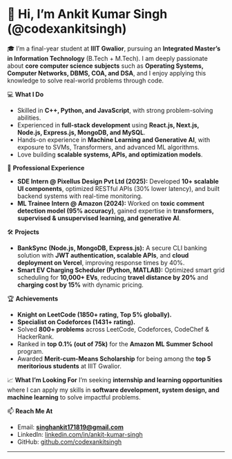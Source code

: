 # 👋 Hi, I’m Ankit Kumar Singh (@codexankitsingh)

🎓 I’m a final-year student at **IIIT Gwalior**, pursuing an **Integrated Master’s in Information Technology** (B.Tech + M.Tech). I am deeply passionate about **core computer science subjects** such as **Operating Systems, Computer Networks, DBMS, COA, and DSA**, and I enjoy applying this knowledge to solve real-world problems through code.

💻 **What I Do**

* Skilled in **C++, Python, and JavaScript**, with strong problem-solving abilities.
* Experienced in **full-stack development** using **React.js, Next.js, Node.js, Express.js, MongoDB, and MySQL**.
* Hands-on experience in **Machine Learning and Generative AI**, with exposure to SVMs, Transformers, and advanced ML algorithms.
* Love building **scalable systems, APIs, and optimization models**.

🚀 **Professional Experience**

* **SDE Intern @ Pixellus Design Pvt Ltd (2025):** Developed **10+ scalable UI components**, optimized RESTful APIs (30% lower latency), and built backend systems with real-time monitoring.
* **ML Trainee Intern @ Amazon (2024):** Worked on **toxic comment detection model (95% accuracy)**, gained expertise in **transformers, supervised & unsupervised learning, and generative AI**.

🛠️ **Projects**

* **BankSync (Node.js, MongoDB, Express.js):** A secure CLI banking solution with **JWT authentication, scalable APIs**, and **cloud deployment on Vercel**, improving response times by 40%.
* **Smart EV Charging Scheduler (Python, MATLAB):** Optimized smart grid scheduling for **10,000+ EVs**, reducing **travel distance by 20%** and **charging cost by 15%** with dynamic pricing.

🏆 **Achievements**

* **Knight on LeetCode (1850+ rating, Top 5% globally).**
* **Specialist on Codeforces (1431+ rating).**
* Solved **800+ problems** across LeetCode, Codeforces, CodeChef & HackerRank.
* Ranked in **top 0.1% (out of 75k)** for the **Amazon ML Summer School** program.
* Awarded **Merit-cum-Means Scholarship** for being among the **top 5 meritorious students** at IIIT Gwalior.

📈 **What I’m Looking For**
I’m seeking **internship and learning opportunities** where I can apply my skills in **software development, system design, and machine learning** to solve impactful problems.

📫 **Reach Me At**

* Email: **[singhankit171819@gmail.com](mailto:singhankit171819@gmail.com)**
* LinkedIn: [linkedin.com/in/ankit-kumar-singh](https://linkedin.com/in/ankit-kumar-singh-37450422a)
* GitHub: [github.com/codexankitsingh](https://github.com/codexankitsingh)

---



<!---
codexankitsingh/codexankitsingh is a ✨ special ✨ repository because its `README.md` (this file) appears on your GitHub profile.
You can click the Preview link to take a look at your changes.
--->
